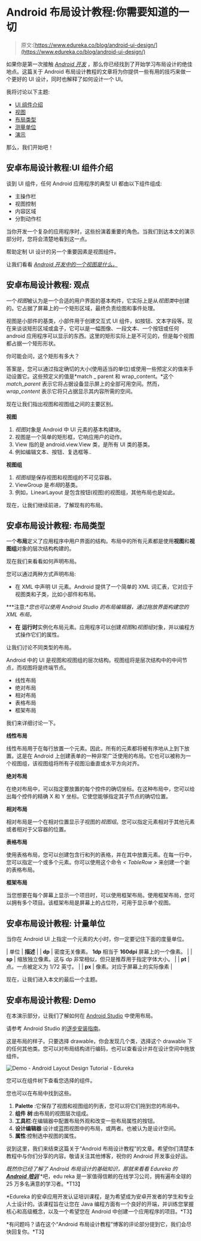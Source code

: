 # Android 布局设计教程:你需要知道的一切

> 原文:[https://www.edureka.co/blog/android-ui-design/](https://www.edureka.co/blog/android-ui-design/)

如果你是第一次接触 [*Android 开发*](https://www.edureka.co/blog/android-tutorial/) ，那么你已经找到了开始学习布局设计的绝佳地点。这篇关于 Android 布局设计教程的文章将为你提供一些有用的技巧来做一个更好的 UI 设计，同时也解释了如何设计一个 UI。

我将讨论以下主题:

*   [UI 组件介绍](#Introduction_to_UI_components)
*   [视图](#Views)
*   [布局类型](#Types_of_Layouts)
*   [测量单位](#Units_of_measurement)
*   [演示](#Demo)

那么，我们开始吧！

## **安卓布局设计教程:UI 组件介绍**

谈到 UI 组件，任何 Android 应用程序的典型 UI 都由以下组件组成:

*   主操作栏
*   视图控制
*   内容区域
*   分割动作栏

当你开发一个复杂的应用程序时，这些扮演着重要的角色。当我们到达本文的演示部分时，您将会清楚地看到这一点。

帮助定制 UI 设计的另一个重要因素是视图组件。

让我们看看 *[Android 开发中的一个视图是什么。](https://www.edureka.co/android-development-certification-course)*

## **安卓布局设计教程:** **观点**

一个*视图*被认为是一个合适的用户界面的基本构件，它实际上是从*视图类*中创建的。它占据了屏幕上的一个矩形区域，最终负责绘图和事件处理。

视图是小部件的基类，小部件用于创建交互式 UI 组件，如按钮、文本字段等。现在来谈谈矩形区域或盒子，它可以是一幅图像、一段文本、一个按钮或任何 android 应用程序可以显示的东西。这里的矩形实际上是不可见的，但是每个视图都占据一个矩形形状。

你可能会问，这个矩形有多大？

答案是，您可以通过指定确切的大小(使用适当的单位)或使用一些预定义的值来手动设置它。这些预定义的值是*match _ parent 和 wrap_content。*这个 *match_parent* 表示它将占据设备显示屏上的全部可用空间。然而， *wrap_content* 表示它将只占据显示其内容所需的空间。

现在让我们指出视图和视图组之间的主要区别。

**视图**

1.  *视图*对象是 Android 中 UI 元素的基本构建块。
2.  视图是一个简单的矩形框，它响应用户的动作。
3.  View 指的是 android.view.View 类，是所有 UI 类的基类。
4.  例如编辑文本、按钮、复选框等..

**视图组**

1.  *视图组*是保存视图和视图组的不可见容器。
2.  ViewGroup 是*布局*的基类。
3.  例如，LinearLayout 是包含按钮(视图)的视图组，其他布局也是如此。

现在，让我们继续前进，了解现有的布局。

## **安卓布局设计教程:** **布局类型**

一个**布局**定义了应用程序中用户界面的结构。布局中的所有元素都是使用**视图**和**视图组**对象的层次结构构建的。

现在我们来看看如何声明布局。

您可以通过两种方式声明布局:

*   在 XML 中声明 UI 元素。Android 提供了一个简单的 XML 词汇表，它对应于视图类和子类，比如小部件和布局。

***注意:**您也可以使用 Android Studio 的布局编辑器，通过拖放界面构建您的 XML 布局。*

*   **在** **运行时**实例化布局元素。应用程序可以创建*视图*和*视图组*对象，并以编程方式操作它们的属性。

让我们讨论不同类型的布局。

Android 中的 UI 是视图和视图组的层次结构。视图组将是层次结构中的中间节点，而视图将是终端节点。

*   线性布局
*   绝对布局
*   相对布局
*   表格布局
*   框架布局

我们来详细讨论一下。

**线性布局**

线性布局用于在每行放置一个元素。因此，所有的元素都将被有序地从上到下放置。这是在 Android 上创建表单的一种非常广泛使用的布局。它也可以被称为一个视图组，该视图组将所有子视图沿垂直或水平方向对齐。

**绝对布局**

在绝对布局中，可以指定要放置的每个控件的确切坐标。在这种布局中，您可以给出每个控件的精确 X 和 Y 坐标。它使您能够指定其子节点的确切位置。

**相对布局**

相对布局是一个在相对位置显示子视图的*视图组*。您可以指定元素相对于其他元素或者相对于父容器的位置。

**表格布局**

使用表格布局，您可以创建包含行和列的表格，并在其中放置元素。在每一行中，您可以指定一个或多个元素。你可以使用这个命令 *< TableRow >* 来创建一个新的表格布局。

**框架布局**

当您想要在每个屏幕上显示一个项目时，可以使用框架布局。使用框架布局，您可以拥有多个项目。该框架布局是屏幕上的占位符，可用于显示单个视图。

## **安卓布局设计教程:** **计量单位**

当你在 Android UI 上指定一个元素的大小时，你一定要记住下面的度量单位。

| 单位 | **描述** |
| **dp** | 密度无关像素。 **1dp** 相当于 **160dpi** 屏幕上的一个像素。 |
| **sp** | 缩放独立像素。这与 dp 非常相似，但只是推荐用于指定字体大小。 |
| **pt** | 点。一点被定义为 1/72 英寸。 |
| **px** | 像素。对应于屏幕上的实际像素 |

现在，让我们进入本文的最后一个主题。

## **安卓布局设计教程:** **Demo**

在本演示部分，让我们了解如何在 [Android Studio](https://www.youtube.com/watch?v=ZLNO2c7nqjw) 中使用布局。

请参考 Android Studio 的[逐步安装指南](https://www.edureka.co/blog/android-tutorial/#installation)。

这是布局的样子。只要选择 drawable，你会发现几个类，选择这个 drawable 下的任何其他类。您可以对布局结构进行编码，也可以查看设计并在设计空间中拖放组件。

![Demo - Android Layout Design Tutorial - Edureka](../Images/968ca95c000136834b004187a5cd9b51.png)

您可以在组件树下查看您选择的组件。

您也可以在布局中找到这些。

1.  **Palette** :它保存了视图和视图组的列表，您可以将它们拖到您的布局中。
2.  **组件** **树**:由布局的视图层次组成。
3.  **工具栏**:在编辑器中配置布局外观和改变一些布局属性的按钮。
4.  **设计编辑器**:设计或蓝图视图中的布局，或两者。也被认为是设计空间。
5.  **属性**:控制选中视图的属性。

说到这里，我们来结束这篇关于“Android 布局设计教程”的文章。希望你们清楚本教程中与你们分享的内容。敬请关注其他博客，祝你的 Android 开发事业好运。

*既然你已经了解了 Android 布局设计的基础知识，那就来看看 Edureka 的 [**Android** **培训**](https://www.edureka.co/android-development-certification-course)* *吧，edu reka 是一家值得信赖的在线学习公司，拥有遍布全球的 25 万多名满意的学习者。*T13】

*Edureka 的安卓应用开发认证培训课程，是为希望成为安卓开发者的学生和专业人士设计的。该课程旨在让您在 Java 编程方面有一个良好的开端，并训练您掌握核心和高级概念，以及一个希望您在 Android 中创建一个应用程序的项目。*T3】

*有问题吗？请在这个“Android 布局设计教程”博客的评论部分提到它，我们会尽快回复你。*T3】